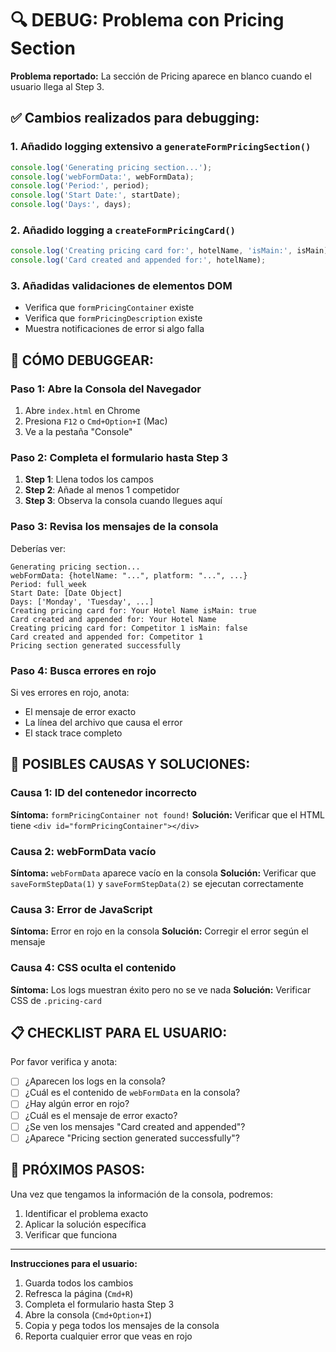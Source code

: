 # 🔍 DEBUG: Problema con Pricing Section

**Problema reportado:** La sección de Pricing aparece en blanco cuando el usuario llega al Step 3.

## ✅ Cambios realizados para debugging:

### 1. **Añadido logging extensivo a `generateFormPricingSection()`**
```javascript
console.log('Generating pricing section...');
console.log('webFormData:', webFormData);
console.log('Period:', period);
console.log('Start Date:', startDate);
console.log('Days:', days);
```

### 2. **Añadido logging a `createFormPricingCard()`**
```javascript
console.log('Creating pricing card for:', hotelName, 'isMain:', isMain);
console.log('Card created and appended for:', hotelName);
```

### 3. **Añadidas validaciones de elementos DOM**
- Verifica que `formPricingContainer` existe
- Verifica que `formPricingDescription` existe
- Muestra notificaciones de error si algo falla

## 🧪 CÓMO DEBUGGEAR:

### Paso 1: Abre la Consola del Navegador
1. Abre `index.html` en Chrome
2. Presiona `F12` o `Cmd+Option+I` (Mac)
3. Ve a la pestaña "Console"

### Paso 2: Completa el formulario hasta Step 3
1. **Step 1**: Llena todos los campos
2. **Step 2**: Añade al menos 1 competidor
3. **Step 3**: Observa la consola cuando llegues aquí

### Paso 3: Revisa los mensajes de la consola
Deberías ver:
```
Generating pricing section...
webFormData: {hotelName: "...", platform: "...", ...}
Period: full_week
Start Date: [Date Object]
Days: ['Monday', 'Tuesday', ...]
Creating pricing card for: Your Hotel Name isMain: true
Card created and appended for: Your Hotel Name
Creating pricing card for: Competitor 1 isMain: false
Card created and appended for: Competitor 1
Pricing section generated successfully
```

### Paso 4: Busca errores en rojo
Si ves errores en rojo, anota:
- El mensaje de error exacto
- La línea del archivo que causa el error
- El stack trace completo

## 🔧 POSIBLES CAUSAS Y SOLUCIONES:

### Causa 1: ID del contenedor incorrecto
**Síntoma:** `formPricingContainer not found!`
**Solución:** Verificar que el HTML tiene `<div id="formPricingContainer"></div>`

### Causa 2: webFormData vacío
**Síntoma:** `webFormData` aparece vacío en la consola
**Solución:** Verificar que `saveFormStepData(1)` y `saveFormStepData(2)` se ejecutan correctamente

### Causa 3: Error de JavaScript
**Síntoma:** Error en rojo en la consola
**Solución:** Corregir el error según el mensaje

### Causa 4: CSS oculta el contenido
**Síntoma:** Los logs muestran éxito pero no se ve nada
**Solución:** Verificar CSS de `.pricing-card`

## 📋 CHECKLIST PARA EL USUARIO:

Por favor verifica y anota:
- [ ] ¿Aparecen los logs en la consola?
- [ ] ¿Cuál es el contenido de `webFormData` en la consola?
- [ ] ¿Hay algún error en rojo?
- [ ] ¿Cuál es el mensaje de error exacto?
- [ ] ¿Se ven los mensajes "Card created and appended"?
- [ ] ¿Aparece "Pricing section generated successfully"?

## 🎯 PRÓXIMOS PASOS:

Una vez que tengamos la información de la consola, podremos:
1. Identificar el problema exacto
2. Aplicar la solución específica
3. Verificar que funciona

---

**Instrucciones para el usuario:**
1. Guarda todos los cambios
2. Refresca la página (`Cmd+R`)
3. Completa el formulario hasta Step 3
4. Abre la consola (`Cmd+Option+I`)
5. Copia y pega todos los mensajes de la consola
6. Reporta cualquier error que veas en rojo
